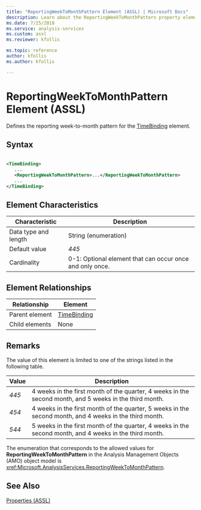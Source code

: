 ```yaml
---
title: "ReportingWeekToMonthPattern Element (ASSL) | Microsoft Docs"
description: Learn about the ReportingWeekToMonthPattern property element in the Analysis Services Scripting Language (ASSL) schema.
ms.date: 7/25/2018
ms.service: analysis-services
ms.custom: assl
ms.reviewer: kfollis

ms.topic: reference
author: kfollis
ms.author: kfollis

---
```

# ReportingWeekToMonthPattern Element (ASSL)

  Defines the reporting week-to-month pattern for the [TimeBinding](../data-type/timebinding-data-type-assl.md) element.  
  
## Syntax  
  
```xml  
  
<TimeBinding>  
   ...  
   <ReportingWeekToMonthPattern>...</ReportingWeekToMonthPattern>  
   ...  
</TimeBinding>  
```  
  
## Element Characteristics  
  
|Characteristic|Description|  
|--------------------|-----------------|  
|Data type and length|String (enumeration)|  
|Default value|*445*|  
|Cardinality|0-1: Optional element that can occur once and only once.|  
  
## Element Relationships  
  
|Relationship|Element|  
|------------------|-------------|  
|Parent element|[TimeBinding](../data-type/timebinding-data-type-assl.md)|  
|Child elements|None|  
  
## Remarks  
 The value of this element is limited to one of the strings listed in the following table.  
  
|Value|Description|  
|-----------|-----------------|  
|*445*|4 weeks in the first month of the quarter, 4 weeks in the second month, and 5 weeks in the third month.|  
|*454*|4 weeks in the first month of the quarter, 5 weeks in the second month, and 4 weeks in the third month.|  
|*544*|5 weeks in the first month of the quarter, 4 weeks in the second month, and 4 weeks in the third month.|  
  
 The enumeration that corresponds to the allowed values for **ReportingWeekToMonthPattern** in the Analysis Management Objects (AMO) object model is <xref:Microsoft.AnalysisServices.ReportingWeekToMonthPattern>.  
  
## See Also  
 [Properties &#40;ASSL&#41;](properties-assl.md)  
  
  
